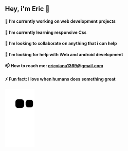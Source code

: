 ## Hey, i'm Eric 👋


#### 🔭 I’m currently working on web development projects
#### 🌱 I’m currently learning responsive Css
#### 👾 I’m looking to collaborate on anything that i can help
#### 🤔 I’m looking for help with Web and android development
#### 📫 How to reach me: ericviana1369@gmail.com
#### ⚡ Fun fact: I love when humans does something great

![Snake animation](https://github.com/rafaballerini/rafaballerini/blob/output/github-contribution-grid-snake.svg)

